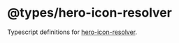 # @types/hero-icon-resolver

Typescript definitions for [hero-icon-resolver](./../../libs/hero-icon-resolver/README.md).
